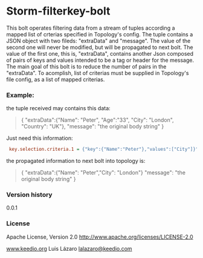 Storm-filterkey-bolt
======================
This bolt operates filtering data from a stream of tuples according a mapped list of crterias specified in Topology's config.
The tuple contains a JSON object with two fileds: "extraData" and "message". The value of the second one will never be modified,
but will be propagated to next bolt. The value of the first one, this is, "extraData", contains another Json composed of pairs of keys
and values intended to be a tag or header for the message.
The main goal of this bolt is to reduce the number of pairs in the "extraData". To acomplish, list of criterias must be
supplied in Topology's file config, as a list of mapped criterias.

### Example: ######
the tuple received may contains this data:

> {
> "extraData":{"Name": "Peter", "Age":"33", "City": "London", "Country": "UK"},
> "message": "the original body string"
> } 

Just need this information:
```ini
 key.selection.criteria.1 = {"key":{"Name":"Peter"},"values":["City"]}" );
```
the propagated information to next bolt into topology is:

> {
> "extraData":{"Name": "Peter","City": "London"}
> "message": "the original body string"
> } 

### Version history ######
0.0.1

### License ######

Apache License, Version 2.0
http://www.apache.org/licenses/LICENSE-2.0

www.keedio.org
Luis Lázaro <lalazaro@keedio.com>